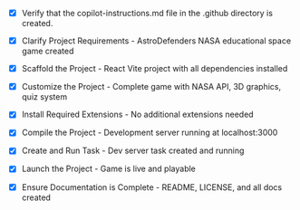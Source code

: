 <!-- Use this file to provide workspace-specific custom instructions to Copilot. For more details, visit https://code.visualstudio.com/docs/copilot/copilot-customization#_use-a-githubcopilotinstructionsmd-file -->
- [x] Verify that the copilot-instructions.md file in the .github directory is created.

- [x] Clarify Project Requirements - AstroDefenders NASA educational space game created

- [x] Scaffold the Project - React Vite project with all dependencies installed

- [x] Customize the Project - Complete game with NASA API, 3D graphics, quiz system

- [x] Install Required Extensions - No additional extensions needed

- [x] Compile the Project - Development server running at localhost:3000

- [x] Create and Run Task - Dev server task created and running

- [x] Launch the Project - Game is live and playable

- [x] Ensure Documentation is Complete - README, LICENSE, and all docs created